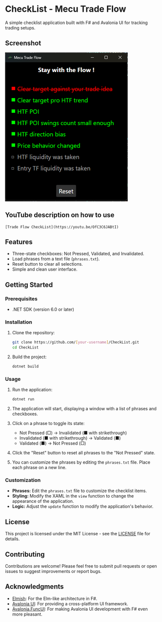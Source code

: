 # CheckList - Mecu Trade Flow

A simple checklist application built with F# and Avalonia UI for tracking trading setups.

## Screenshot

![Screenshot of CheckList Application](Screenshot_v1.0.0.png)

## YouTube description on how to use
    [Trade Flow CheckList](https://youtu.be/OfC3C6JABtI)

## Features

*   Three-state checkboxes: Not Pressed, Validated, and Invalidated.
*   Load phrases from a text file (`phrases.txt`).
*   Reset button to clear all selections.
*   Simple and clean user interface.

## Getting Started

### Prerequisites

*   .NET SDK (version 6.0 or later)

### Installation

1.  Clone the repository:

    ```bash
    git clone https://github.com/[your-username]/CheckList.git
    cd CheckList
    ```

2.  Build the project:

    ```bash
    dotnet build
    ```

### Usage

1.  Run the application:

    ```bash
    dotnet run
    ```

2.  The application will start, displaying a window with a list of phrases and checkboxes.

3.  Click on a phrase to toggle its state:

    *   Not Pressed (□) -> Invalidated (■ with strikethrough)
    *   Invalidated (■ with strikethrough) -> Validated (■)
    *   Validated (■) -> Not Pressed (□)

4.  Click the "Reset" button to reset all phrases to the "Not Pressed" state.

5.  You can customize the phrases by editing the `phrases.txt` file. Place each phrase on a new line.

### Customization

*   **Phrases:** Edit the `phrases.txt` file to customize the checklist items.
*   **Styling:** Modify the XAML in the `view` function to change the appearance of the application.
*   **Logic:** Adjust the `update` function to modify the application's behavior.

## License

This project is licensed under the MIT License - see the [LICENSE](LICENSE) file for details.

## Contributing

Contributions are welcome! Please feel free to submit pull requests or open issues to suggest improvements or report bugs.

## Acknowledgments

*   [Elmish](https://github.com/elmish/elmish): For the Elm-like architecture in F#.
*   [Avalonia UI](https://www.avaloniaui.net/): For providing a cross-platform UI framework.
*   [Avalonia.FuncUI](https://github.com/AvaloniaCommunity/Avalonia.FuncUI): For making Avalonia UI development with F# even more pleasant.